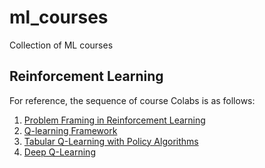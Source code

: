 # ml_courses
Collection of ML courses

## Reinforcement Learning
For reference, the sequence of course Colabs is as follows:
1. [Problem Framing in Reinforcement Learning](https://nbviewer.jupyter.org/github/johnklee/ml_courses/blob/main/google/rl/01_rl_problem_framing.ipynb)
1. [Q-learning Framework](https://nbviewer.jupyter.org/github/johnklee/ml_courses/blob/main/google/rl/02_rl_q_learning.ipynb)
1. [Tabular Q-Learning with Policy Algorithms](https://nbviewer.jupyter.org/github/johnklee/ml_courses/blob/main/google/rl/03_rl_tabular_q_learning.ipynb)
1. [Deep Q-Learning](https://nbviewer.jupyter.org/github/johnklee/ml_courses/blob/main/google/rl/04_rl_deep_q_networks.ipynb)
